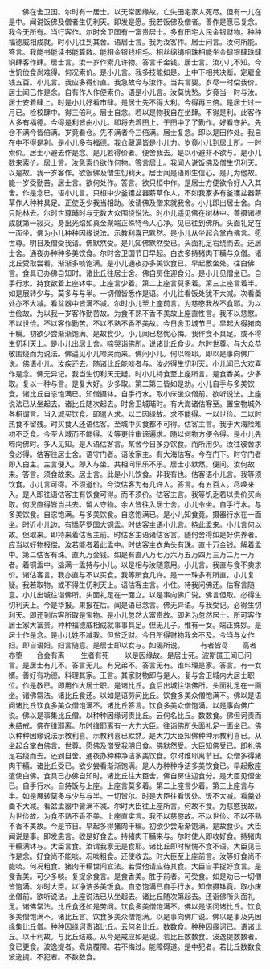 <!-- { "loadSidebar": true } -->
　　佛在舍卫国。尔时有一居士。以无常因缘故。亡失田宅家人死尽。但有一儿在是中。闻说饭佛及僧者生忉利天。即发是愿。我若饭佛及僧者。善作是愿已复念。我今无所有。当行客作。尔时舍卫国有一富贵居士。多有田宅人民金银财物。种种福德威相成就。时小儿往到其舍。语居士言。我为汝客作。居士问言。汝何所能。答言。我能书能读书能算数。能相金银钱相毛。相丝绵绢相珠相能坐金肆银肆珠肆铜肆客作肆。居士言。汝一岁作索几许物。答言千金钱。居士言。汝小儿不知。今世饥俭食尚难得。何况索价。是小儿言。我多技能如是。上中下相共决断。定雇金钱五百。小儿言。我应多得价直。我急故今与汝作。当共言要。岁尽一时偿我价。居士闻已作是念。自有作人作便索价。语是小儿言。汝莫忧愁。岁竟当一时与汝。居士安着肆上。时是小儿好看市肆。是居士先不得大利。今得再三倍。是居士过一月已。检校肆中。得三倍利。居士自念。若以是物我自在坐肆。不得是利。此客作人多有福德。今得是利皆由小儿。即将去着田上。于田中了了勤作。好看守护。先仓不满今皆倍满。岁竟看仓。先不满者今三倍满。居士复念。即以是田作处。我自在中不得是利。是小儿多有福德。我仓藏满皆是小儿力。岁竟小儿到居士所。一时索价。居士小避去作是念。是儿若得价者。便舍我去。是以小避非不欲与。是小儿数来索价。居士言。汝急索价欲作何物。答言居士。我闻人说饭佛及僧生忉利天。以是故。我一岁客作。欲饭佛及僧生忉利天。居士闻是语即生信心。是儿为他故。能一岁受勤苦。居士言。欲何处作。答言。欲只桓中作。是居士方便欲令好人入其舍。作是念已。语小儿言。只桓中少釜镬盆器薪草作人。不如我家多有釜镬盆器薪草作人种种具足。正使乏少我当相助。汝请佛及僧来就我舍。小儿即出居士舍。向只陀林去。尔时世尊晡时与无数大众围绕说法。时小儿遥见佛在树林中。善摄诸根成就第一寂灭。身出光焰如真金聚端正殊特令人心净。见已往到佛所。头面礼足在一面坐。佛为小儿种种因缘说法。示教利喜已默然。是小儿从坐起合掌白佛言。愿世尊。明日及僧受我请。佛默然受。是儿知佛默然受已。头面礼足右绕而去。还居士舍。通夜办种种多美饮食。尔时舍卫国节日早起。白衣多持猪肉干糒与众僧。诸比丘受取尝看。渐渐多啖饱满。是小儿通夜办多美饮食已。早起敷坐处。往白佛言。食具已办佛自知时。诸比丘往居士舍。佛自房住迎食分。是小儿见僧坐已。自手行水。持食欲着上座钵中。上座言少着。第二上座言莫多着。第三上座言着半。如是展转少与。莫多与与半。一切僧皆悉作是语。小儿往看饭处犹不大减。次看羹处亦不大减。看盆器中皆满不减。尔时小儿至上座前言。为慈愍我故不食耶。为以世俭故。为以我一岁客作勤苦故。为食不熟不香不美故上座直性言。我不以慈愍。不以世俭。不以客作勤苦。不以不熟不香不美故。今日舍卫城节日。早起大得猪肉干糒。初欲少尝渐渐饱满。是故食少。小儿闻已愁忧心悔。我作食不具足。或不得生忉利天上。是小儿出居士舍。啼哭诣佛所。说诸比丘食少。尔时世尊。与大众恭敬围绕而为说法。佛遥见小儿啼哭而来。佛问小儿。何以啼耶。即以是事向佛广说。佛语小儿。汝疾还去。随诸比丘能啖者与。汝必得生忉利天。小儿闻已大欢喜作是念。佛无异记。我当生忉利天无疑。时小儿持食至上座所言。是食香美。少多取。复以一种与言。是复大好。少多取。第二第三皆如是劝。小儿自手与多美饮食。诸比丘自恣饱满已。知僧摄钵。自手行水。取小床坐众僧前。欲听说法。上座说法已从坐起去。诸比丘随次起去。时舍卫城晡时。有大海诸估客至。置宝物城外各相谓言。当入城买饮食。即遣人求。以二因缘故。求不能得。一以世俭。二以时热食不留残。时买食人还语估客。至城中买食都不可得。估客主言。我于大海险难初不乏食。今至大城而不能得。汝等更往审谛遍求。随以何物方便令得。是小儿先啼向佛时。多人见知。是人语估客言。某舍今日多办饮食。而所用少。汝往彼舍求食必得。估客往居士舍。语守门者。语汝家主。有大海估客。今在门下。时守门者即入白主。主言便入。即入与坐。共相问讯乐不乐。居士小默然。便问。汝何故来。答言。须食故来。居士言。此是小儿饮食。非我有也。估客语小儿言。我等须饮食。小儿言可得。不须道价。今汝估客为有几许人。答言。有五百人。尽唤来入。是人即往语估客主有饮食可得。而不须价。估客主言。我等饥乏若以贵价买尚取。何况直得皆当共去。留人守物。余人皆往入居士舍。小儿令坐。自手行水。与多美饮食。自恣饱满。与多美饮食。自恣饱满已。是小儿知食竟。摄器行水在一面坐。时近小儿边。有憍萨罗国大铜盂。时估客主语小儿言。持此盂来。小儿言何以故。但取来。即持来着估客主前。时估客主语诸估客言。随何舍得如是好供养者。应当以好物报偿。汝若能者着此盂中。时估客主衣角头有珠。直十万金钱。解着盂中。第二估客有珠。直九万金钱。如是有直八万七万六万五万四万三万二万一万者。着铜盂中。溢满一盂持与小儿。以是相与汝随意用。小儿言。我直与食不卖求价。诸估客言。我亦直与不以买食。我等所食几许。是一一珠多有所直。小儿复疑。我若取物。或不得生忉利天上。语估客主言。小住。待我问佛还。估客言随意。小儿出城往诣佛所。头面礼足在一面立。以是事向佛广说。佛言但取。必得生忉利天上。今是华报。果报在后。闻是语已念言。佛无异语。与我受记。必得生忉利天。即还到估客所取是宝物。是小儿忽然大富贵故。即名为忽然居士。所可客作居士家大富贵。种种福德威相成就事事具足。但无儿子。惟有一女。端正姝妙。是居士作是念。是小儿姓不减我。但贫乏财。今日所得财物我舍不及。今当与女作妇。即自语妇。妇言随意。是居士即以女与。如偈所说。
　　有者皆尽　　高者亦堕　　合会有离
　　生者有死
　　以是因缘故。是居士死。波斯匿王闻已问言。是居士有儿不。答言无儿。有兄弟不。答言无有。谁料理是家。答言。有一女婿。善好有功德。料理其家。王言。其家财物即与是人。复与舍卫城内大居士职位。作是教已。即用作大居士职。是诸比丘。食后出城往诣佛所。头面礼足在一面坐。诸佛常法。诸比丘食还。以如是语劳问比丘。饮食多美众僧饱满不。佛以是语问诸比丘饮食多美众僧饱满不。诸比丘答言。饮食多美众僧饱满。以是事向佛广说。佛以是事集比丘僧。以种种因缘诃责比丘。云何名比丘。数数食。佛但诃责而未结戒。佛在维耶离。尔时维耶离有一大力大臣。往诣佛所头面礼足一面坐已。佛以种种因缘说法示教利喜。示教利喜已默然。是大力大臣知佛种种示教利喜已。从坐起合掌白佛言。世尊。愿佛及僧受我明日食。佛默然受。大臣知佛受已。即礼佛足右绕而去。还到自舍。通夜办种种净洁多美饮食。尔时维耶离节日。众僧多得猪肉干糒。诸比丘受已。欲少尝看渐渐饱满。是人办种种净洁多美饮食已。早起敷座遣使白佛。食具已办佛自知时。诸比丘往大臣舍。佛自房住迎食分。是大臣见僧坐已。自手行水。自持饭与上座。上座言莫多着。第二上座言少着。第三上座言与半。如是展转莫多与少与与半。一切皆尔。时是大臣往看饭处。饭不大减。看羹处羹不大减。看盆盂器中皆满不减。尔时大臣往上座所言。何故不食。为慈愍我故。为世俭故。为食不熟不香不美。上座直实言。我不以慈愍故。不以世俭。不以不熟不香不美故。今是节日。早起多得猪肉干糒。初欲少尝渐渐饱满。是故食少。大臣闻说是事。即发恚言。收是好食去。持猪肉干糒来与。尔时使人即收好食。持猪肉干糒满钵与。大臣言食。汝谓我家无是食耶。诸比丘即时惭愧不食不语。大臣见已作是念。好食尚不能啖。况啖粗食。还使收去。时大臣至上座前言。汝等好食尚不能啖。何况粗食。猪肉干糒世间宜法。若受他请应待其食。大臣自手捉好食言。是食香美。可少多啖。复捉余食言。是食香美。胜于前者。可受食。如是劝已一切僧皆饱满。尔时大臣。以净洁多美饭食。自恣饱满已自手行水。知僧摄钵竟。取小床坐僧前。欲听说法。上座说法已从坐起去。诸比丘随次第起去。还诣佛所头面礼足。诸佛常法。比丘食还如是劳问。饮食多美僧饱满不。佛以是语问诸比丘。饮食多美僧饱满不。诸比丘言。饮食多美众僧饱满。以是事向佛广说。佛以是事及先因缘集比丘僧。种种因缘诃责诸比丘。云何名比丘。数数食。种种因缘诃已。语诸比丘。以十利故。与比丘结戒。从今是戒应如是说。若比丘数数食。波逸提数数者。食已更食。波逸提者。煮烧覆障。若不悔过。能障碍道。是中犯者。若比丘数数食波逸提。不犯者。不数数食。
